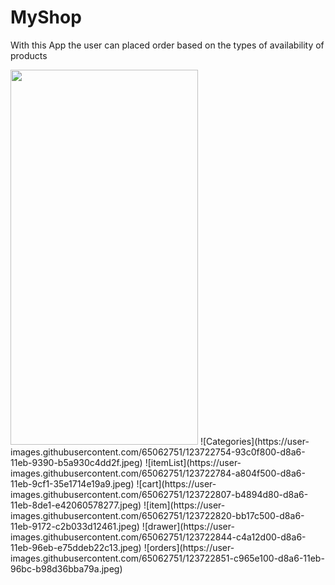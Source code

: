 
# MyShop
With this App the user can placed order based on the types of availability of products  

<img src="https://user-images.githubusercontent.com/65062751/123722700-7a1fb080-d8a6-11eb-8c01-40b85c6443a2.jpeg" width="300" height="600">
<!-- ![HomePage](https://user-images.githubusercontent.com/65062751/123722700-7a1fb080-d8a6-11eb-8c01-40b85c6443a2.jpeg) -->
![Categories](https://user-images.githubusercontent.com/65062751/123722754-93c0f800-d8a6-11eb-9390-b5a930c4dd2f.jpeg)
![itemList](https://user-images.githubusercontent.com/65062751/123722784-a804f500-d8a6-11eb-9cf1-35e1714e19a9.jpeg)
![cart](https://user-images.githubusercontent.com/65062751/123722807-b4894d80-d8a6-11eb-8de1-e42060578277.jpeg)
![item](https://user-images.githubusercontent.com/65062751/123722820-bb17c500-d8a6-11eb-9172-c2b033d12461.jpeg)
![drawer](https://user-images.githubusercontent.com/65062751/123722844-c4a12d00-d8a6-11eb-96eb-e75ddeb22c13.jpeg)
![orders](https://user-images.githubusercontent.com/65062751/123722851-c965e100-d8a6-11eb-96bc-b98d36bba79a.jpeg)


